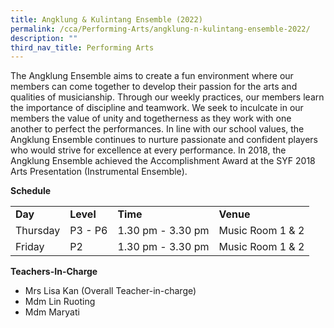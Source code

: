 ```yaml
---
title: Angklung & Kulintang Ensemble (2022)
permalink: /cca/Performing-Arts/angklung-n-kulintang-ensemble-2022/
description: ""
third_nav_title: Performing Arts
---
```

<p>The Angklung Ensemble aims to create a fun environment where our members can come together to develop their passion for the arts and qualities of musicianship. Through our weekly practices, our members learn the importance of discipline and teamwork. We seek to inculcate in our members the value of unity and togetherness as they work with one another to perfect the performances. In line with our school values, the Angklung Ensemble continues to nurture passionate and confident players who would strive for excellence at every performance. In 2018, the Angklung Ensemble achieved the Accomplishment Award at the SYF 2018 Arts Presentation (Instrumental Ensemble).</p>
<p><strong>Schedule</strong></p>
<table border="0" cellpadding="10">
<tbody>
<tr>
<td><strong>Day</strong></td>
<td><strong>Level</strong></td>
<td><strong>Time</strong></td>
<td><strong>Venue</strong></td>
</tr>
<tr>
<td>Thursday</td>
<td>P3 - P6</td>
<td>1.30 pm - 3.30 pm</td>
<td>Music Room 1 &amp; 2</td>
</tr>
<tr>
<td>Friday</td>
<td>P2</td>
<td>1.30 pm - 3.30 pm</td>
<td>Music Room 1 &amp; 2</td>
</tr>
</tbody>
</table>
<p><strong>Teachers-In-Charge</strong></p>
<ul>
<li>Mrs Lisa Kan (Overall Teacher-in-charge)</li>
<li>Mdm Lin Ruoting&nbsp;</li>
<li>Mdm Maryati</li>
</ul>